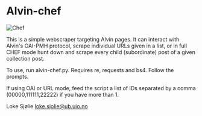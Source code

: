 # Alvin-chef
![Chef](https://static.wikia.nocookie.net/southpark/images/3/38/JeromeChef.png)

This is a simple webscraper targeting Alvin pages. It can interact with Alvin's OAI-PMH protocol, scrape individual URLs given in a list, or in full CHEF mode hunt down and scrape every child (subordinate) post of a given collection post.

To use, run alvin-chef.py. Requires re, requests and bs4. Follow the prompts.

If using OAI or URL mode, feed the script a list of IDs separated by a comma (00000,111111,22222) if you have more than 1.

Loke Sjølie
loke.sjolie@ub.uio.no